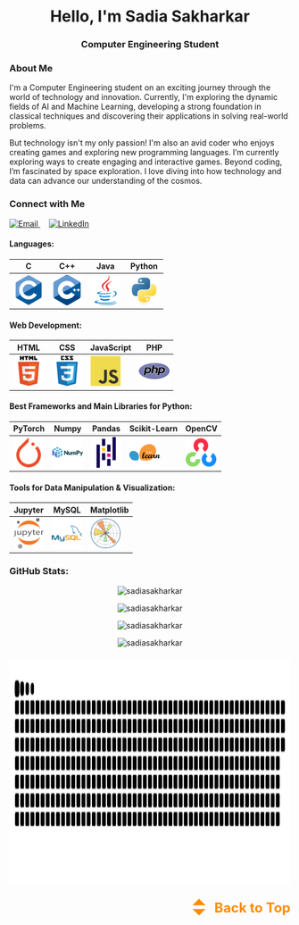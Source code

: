 <h1 align="center">Hello, I'm Sadia Sakharkar</h1>
<h3 align="center">Computer Engineering Student</h3>

### About Me
I'm a Computer Engineering student on an exciting journey through the world of technology and innovation. Currently, I'm exploring the dynamic fields of AI and Machine Learning, developing a strong foundation in classical techniques and discovering their applications in solving real-world problems.

But technology isn't my only passion! I'm also an avid coder who enjoys creating games and exploring new programming languages. I’m currently exploring ways to create engaging and interactive games. Beyond coding, I’m fascinated by space exploration. I love diving into how technology and data can advance our understanding of the cosmos.

<h3 align="left">Connect with Me</h3>
<p align="left">
  <a href="mailto:sakharkarsadia@gmail.com" target="_blank">
    <img src="https://upload.wikimedia.org/wikipedia/commons/4/4e/Gmail_Icon.png" alt="Email" height="50" />
  </a>
  &nbsp;&nbsp;&nbsp;
  <a href="https://www.linkedin.com/in/sadiasakharkar/" target="_blank">
    <img src="https://upload.wikimedia.org/wikipedia/commons/c/ca/LinkedIn_logo_initials.png" alt="LinkedIn" height="50" />
  </a>
</p>


#### Languages:
| C | C++ | Java | Python |
|---|-----|------|--------|
| <img src="https://raw.githubusercontent.com/devicons/devicon/master/icons/c/c-original.svg" title="C" alt="C" width="55" height="55"/> | <img src="https://raw.githubusercontent.com/devicons/devicon/master/icons/cplusplus/cplusplus-original.svg" title="C++" alt="C++" width="55" height="55"/> | <img src="https://raw.githubusercontent.com/devicons/devicon/master/icons/java/java-original.svg" title="Java" alt="Java" width="55" height="55"/> | <img src="https://raw.githubusercontent.com/devicons/devicon/master/icons/python/python-original.svg" title="Python" alt="Python" width="55" height="55"/> |

#### Web Development:
| HTML | CSS | JavaScript | PHP |
|------|-----|-------------|-----|
| <img src="https://raw.githubusercontent.com/devicons/devicon/master/icons/html5/html5-original-wordmark.svg" title="HTML" alt="HTML" width="55" height="55"/> | <img src="https://raw.githubusercontent.com/devicons/devicon/master/icons/css3/css3-original-wordmark.svg" title="CSS" alt="CSS" width="55" height="55"/> | <img src="https://raw.githubusercontent.com/devicons/devicon/master/icons/javascript/javascript-original.svg" title="JavaScript" alt="JavaScript" width="55" height="55"/> | <img src="https://raw.githubusercontent.com/devicons/devicon/master/icons/php/php-original.svg" title="PHP" alt="PHP" width="55" height="55"/> |


#### Best Frameworks and Main Libraries for Python:
| PyTorch | Numpy | Pandas | Scikit-Learn | OpenCV | 
|---------|-------|--------|--------------|--------|
| <img src="https://raw.githubusercontent.com/devicons/devicon/master/icons/pytorch/pytorch-original.svg" title="PyTorch" alt="PyTorch" width="55" height="55"/> | <img src="https://raw.githubusercontent.com/devicons/devicon/master/icons/numpy/numpy-original-wordmark.svg" title="Numpy" alt="Numpy" width="55" height="55"/> | <img src="https://raw.githubusercontent.com/devicons/devicon/master/icons/pandas/pandas-original.svg" title="Pandas" alt="Pandas" width="55" height="55"/> | <img src="https://raw.githubusercontent.com/devicons/devicon/master/icons/scikitlearn/scikitlearn-original.svg" title="Scikit-Learn" alt="Scikit-Learn" width="55" height="55"/> | <img src="https://raw.githubusercontent.com/devicons/devicon/master/icons/opencv/opencv-original.svg" title="OpenCV" alt="OpenCV" width="55" height="55"/> |

#### Tools for Data Manipulation & Visualization:
| Jupyter | MySQL | Matplotlib |
|---------|-------|------------|
| <img src="https://raw.githubusercontent.com/devicons/devicon/master/icons/jupyter/jupyter-original-wordmark.svg" title="Jupyter" alt="Jupyter" width="55" height="55"/> | <img src="https://raw.githubusercontent.com/devicons/devicon/master/icons/mysql/mysql-original-wordmark.svg" title="MySQL" alt="MySQL" width="55" height="55"/> | <img src="https://raw.githubusercontent.com/devicons/devicon/master/icons/matplotlib/matplotlib-original.svg" title="Matplotlib" alt="Matplotlib" width="55" height="55"/> |

### GitHub Stats:
<div align="center">
  <p><img src="https://github-readme-stats.vercel.app/api/top-langs?username=sadiasakharkar&show_icons=true&locale=en&layout=compact&theme=dark" alt="sadiasakharkar" /></p>
  <p><img src="https://github-readme-stats.vercel.app/api?username=sadiasakharkar&show_icons=true&locale=en&theme=dark" alt="sadiasakharkar" /></p>
  <p><img src="https://github-readme-streak-stats.herokuapp.com/?user=sadiasakharkar&theme=dark" alt="sadiasakharkar" /></p>
  <p><img src="https://komarev.com/ghpvc/?username=sadiasakharkar&label=Profile%20views&color=FF4500&style=plastic" alt="sadiasakharkar" /></p>
  <img src="https://github.com/sadiasakharkar/sadiasakharkar/raw/ffd4e81ed7a7f2706480e14b6762a555d56f8d37/github-snake.svg" alt="Snake Game" width="100%" height="400" style="margin-top: 10px;"/>
</div>

<!-- Go to Top with Animated Icon -->
<p align="right" style="margin-top: 20px;">
  <a href="#top" style="text-decoration: none; display: inline-flex; align-items: center; font-size: 24px; color: #ff8c00; transition: color 0.3s;">
    <svg xmlns="http://www.w3.org/2000/svg" viewBox="0 0 24 24" width="40" height="40" fill="currentColor" style="transition: transform 0.3s, fill 0.3s;">
      <path d="M12 2L5 9h14L12 2zm0 18l7-7H5l7 7z"/>
    </svg>
    <span style="margin-left: 8px; font-weight: bold;">Back to Top</span>
  </a>
</p>
